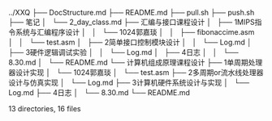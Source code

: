 ../XXQ
├── DocStructure.md
├── README.md
├── pull.sh
├── push.sh
├── 笔记
│   └── 2_day_class.md
├── 汇编与接口课程设计
│   ├── 1MIPS指令系统与汇编程序设计
│   │   └── 1024郭嘉琰
│   │       ├── fibonaccime.asm
│   │       └── test.asm
│   ├── 2简单接口控制模块设计
│   │   └── Log.md
│   ├── 3硬件逻辑调试实验
│   │   └── Log.md
│   ├── 4日志
│   │   └── 8.30.md
│   └── README.md
└── 计算机组成原理课程设计
    ├── 1单周期处理器设计实现
    │   └── 1024郭嘉琰
    │       └── test.asm
    ├── 2多周期or流水线处理器设计与仿真实现
    │   └── Log.md
    ├── 3计算机硬件系统设计与实现
    │   └── Log.md
    ├── 4日志
    │   └── 8.30.md
    └── README.md

13 directories, 16 files

